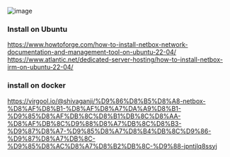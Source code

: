 
![image](https://github.com/user-attachments/assets/ee8fedcc-1cf0-4817-88ca-47242da37915)
### Install on Ubuntu
https://www.howtoforge.com/how-to-install-netbox-network-documentation-and-management-tool-on-ubuntu-22-04/
https://www.atlantic.net/dedicated-server-hosting/how-to-install-netbox-irm-on-ubuntu-22-04/


### install on docker
https://virgool.io/@shivaganji/%D9%86%D8%B5%D8%A8-netbox-%D8%AF%D8%B1-%D8%AF%D8%A7%DA%A9%D8%B1-%D9%85%D8%AF%DB%8C%D8%B1%DB%8C%D8%AA-%D8%AF%DB%8C%D9%88%D8%A7%DB%8C%D8%B3-%D9%87%D8%A7-%D9%85%D8%A7%D8%B4%DB%8C%D9%86-%D9%87%D8%A7%DB%8C-%D9%85%D8%AC%D8%A7%D8%B2%DB%8C-%D9%88-jpntjlq8ssyj
